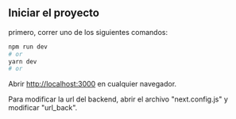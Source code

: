 ## Iniciar el proyecto

primero, correr uno de los siguientes comandos:

```bash
npm run dev
# or
yarn dev
# or
```

Abrir [http://localhost:3000](http://localhost:3000) en cualquier navegador.

Para modificar la url del backend, abrir el archivo "next.config.js" y modificar "url_back". 